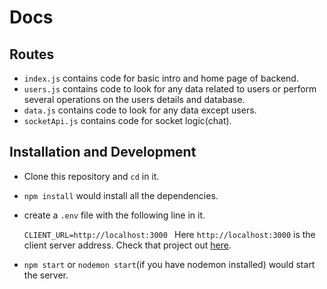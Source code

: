 # Docs

## Routes

 - `index.js` contains code for basic intro and home page of backend.
 - `users.js` contains code to look for any data related to users or perform several operations on the users details and database.
 - `data.js` contains code to look for any data except users.
 - `socketApi.js` contains code for socket logic(chat).

## Installation and Development

- Clone this repository and `cd` in it.
- `npm install` would install all the dependencies.
- create a `.env` file with the following line in it.

  `CLIENT_URL=http://localhost:3000
  `
 Here `http://localhost:3000` is the client server address. Check that project out [here](https://github.com/Arpitgoyalgg/chat-nextjs).
- `npm start` or `nodemon start`(if you have nodemon installed) would start the server.

